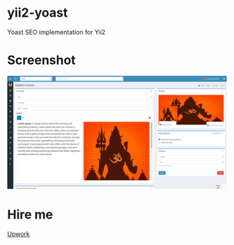 # yii2-yoast
Yoast SEO implementation for Yii2

# Screenshot
[![demo](./assets/demo.png)](./assets/demo.mp4)


# Hire me
<a href="https://www.upwork.com/freelancers/~01d289e63486210902" target="blank">Upwork</a>
